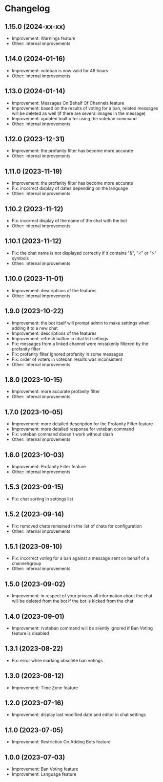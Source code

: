 # Changelog

## 1.15.0 (2024-xx-xx)

- Improvement: Warnings feature
- Other: internal improvements

## 1.14.0 (2024-01-16)

- Improvement: voteban is now valid for 48 hours
- Other: internal improvements

## 1.13.0 (2024-01-14)

- Improvement: Messages On Behalf Of Channels feature
- Improvement: based on the results of voting for a ban, related messages will be deleted as well (if there are several images in the message)
- Improvement: updated tooltip for using the voteban command
- Other: internal improvements

## 1.12.0 (2023-12-31)

- Improvement: the profanity filter has become more accurate
- Other: internal improvements

## 1.11.0 (2023-11-19)

- Improvement: the profanity filter has become more accurate
- Fix: incorrect display of dates depending on the language
- Other: internal improvements

## 1.10.2 (2023-11-12)

- Fix: incorrect display of the name of the chat with the bot
- Other: internal improvements

## 1.10.1 (2023-11-12)

- Fix: the chat name is not displayed correctly if it contains "&", "<" or ">" symbols
- Other: internal improvements

## 1.10.0 (2023-11-01)

- Improvement: descriptions of the features
- Other: internal improvements

## 1.9.0 (2023-10-22)

- Improvement: the bot itself will prompt admin to make settings when adding it to a new chat
- Improvement: descriptions of the features
- Improvement: refresh button in chat list settings
- Fix: messages from a linked channel were mistakenly filtered by the profanity filter
- Fix: profanity filter ignored profanity in some messages
- Fix: order of voters in voteban results was inconsistent
- Other: internal improvements

## 1.8.0 (2023-10-15)

- Improvement: more accurate profanity filter
- Other: internal improvements

## 1.7.0 (2023-10-05)

- Improvement: more detailed description for the Profanity Filter feature
- Improvement: more detailed response for voteban command
- Fix: voteban command doesn't work without slash
- Other: internal improvements

## 1.6.0 (2023-10-03)

- Improvement: Profanity Filter feature
- Other: internal improvements

## 1.5.3 (2023-09-15)

- Fix: chat sorting in settings list

## 1.5.2 (2023-09-14)

- Fix: removed chats remained in the list of chats for configuration
- Other: internal improvements

## 1.5.1 (2023-09-10)

- Fix: incorrect voting for a ban against a message sent on behalf of a channel/group
- Other: internal improvements

## 1.5.0 (2023-09-02)

- Improvement: in respect of your privacy all information about the chat will be deleted from the bot if the bot is kicked from the chat

## 1.4.0 (2023-09-01)

- Improvement: /voteban command will be silently ignored if Ban Voting feature is disabled

## 1.3.1 (2023-08-22)

- Fix: error while marking obsolete ban votings

## 1.3.0 (2023-08-12)

- Improvement: Time Zone feature

## 1.2.0 (2023-07-16)

- Improvement: display last modified date and editor in chat settings

## 1.1.0 (2023-07-05)

- Improvement: Restriction On Adding Bots feature

## 1.0.0 (2023-07-03)

- Improvement: Ban Voting feature
- Improvement: Language feature
